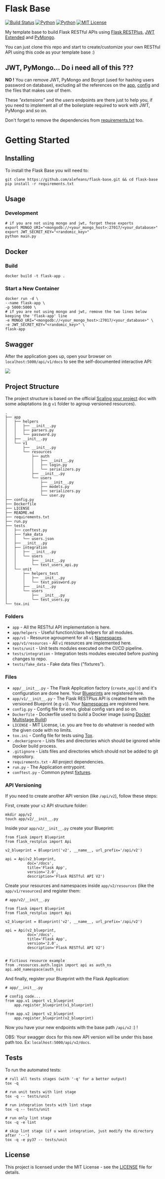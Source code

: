 # Flask Base
[![Build Status](https://travis-ci.org/alefeans/flask-base.svg?branch=master)](https://travis-ci.org/alefeans/flask-base) [![Python](https://img.shields.io/badge/python-3.7-blue.svg)]() [![Python](https://img.shields.io/badge/python-3.6-blue.svg)]() [![MIT License](https://img.shields.io/badge/license-MIT-007EC7.svg?style=flat)](/LICENSE)

My template base to build Flask RESTful APIs using [Flask RESTPlus](https://flask-restplus.readthedocs.io/en/stable/index.html), [JWT Extended](https://flask-jwt-extended.readthedocs.io/en/latest/) and [PyMongo](https://flask-pymongo.readthedocs.io/en/latest/).

You can just clone this repo and start to create/customize your own RESTful API using this code as your template base :)

## JWT, PyMongo... Do i need all of this ???

__NO !__ You can remove JWT, PyMongo and Bcrypt (used for hashing users password on database), excluding all the references on the [app](app/__init__.py), [config](config.py) and the files that makes use of them.

These _"extensions"_ and the _users_ endpoints are there just to help you, if you need to implement all of the boilerplate required to work with JWT, PyMongo and so on.

Don't forget to remove the dependencies from [requirements.txt](requirements.txt) too.

# Getting Started

## Installing

To install the Flask Base you will need to:

```
git clone https://github.com/alefeans/flask-base.git && cd flask-base
pip install -r requirements.txt
```

## Usage

### Development

```
# if you are not using mongo and jwt, forget these exports
export MONGO_URI="<mongodb://<your_mongo_host>:27017/<your_database>"
export JWT_SECRET_KEY="<randomic_key>"
python main.py
```

## Docker


### Build

```
docker build -t flask-app .
```

### Start a New Container

```
docker run -d \
--name flask-app \
-p 5000:5000 \
# if you are not using mongo and jwt, remove the two lines below keeping the 'flask-app' line
-e MONGO_URI="<mongodb://<your_mongo_host>:27017/<your_database>" \
-e JWT_SECRET_KEY="<randomic_key>" \
flask-app
```

## Swagger

After the application goes up, open your browser on `localhost:5000/api/v1/docs` to see the self-documented interactive API:

![](/imgs/swagger.png)


## Project Structure

The project structure is based on the official [Scaling your project](https://flask-restplus.readthedocs.io/en/stable/scaling.html#multiple-apis-with-reusable-namespaces) doc with some adaptations (e.g `v1` folder to agroup versioned resources).


```
.
├── app
│   ├── helpers
│   │   ├── __init__.py
│   │   ├── parsers.py
│   │   └── password.py
│   ├── __init__.py
│   └── v1
│       ├── __init__.py
│       └── resources
│           ├── auth
│           │   ├── __init__.py
│           │   ├── login.py
│           │   └── serializers.py
│           ├── __init__.py
│           └── users
│               ├── __init__.py
│               ├── models.py
│               ├── serializers.py
│               └── user.py
├── config.py
├── Dockerfile
├── LICENSE
├── README.md
├── requirements.txt
├── run.py
├── tests
│   ├── conftest.py
│   ├── fake_data
│   │   └── users.json
│   ├── __init__.py
│   ├── integration
│   │   ├── __init__.py
│   │   └── users
│   │       ├── __init__.py
│   │       └── test_users_api.py
│   └── unit
│       ├── helpers_test
│       │   ├── __init__.py
│       │   └── test_password.py
│       ├── __init__.py
│       └── users
│           ├── __init__.py
│           └── test_users.py
└── tox.ini

```

### Folders

* `app` - All the RESTful API implementation is here.
* `app/helpers` - Useful function/class helpers for all modules.
* `app/v1` - Resource agroupment for all `v1` [Namespaces](https://flask-restplus.readthedocs.io/en/stable/scaling.html#multiple-namespaces).
* `app/v1/resources` - All `v1` resources are implemented here.
* `tests/unit` - Unit tests modules executed on the CI/CD pipeline.
* `tests/integration` - Integration tests modules executed before pushing changes to repo.
* `tests/fake_data` - Fake data files ("fixtures").

### Files

* `app/__init__.py` - The Flask Application factory (`create_app()`) and it's configuration are done here. Your [Blueprints](https://flask-restplus.readthedocs.io/en/stable/scaling.html#use-with-blueprints) are registered here.
* `app/v1/__init__.py` - The Flask RESTPlus API is created here with the versioned Blueprint (e.g `v1`). Your [Namespaces](https://flask-restplus.readthedocs.io/en/stable/scaling.html#multiple-namespaces) are registered here.
* `config.py` - Config file for envs, global config vars and so on.
* `Dockerfile` - Dockerfile used to build a Docker image (using [Docker Multistage Build](https://docs.docker.com/develop/develop-images/multistage-build/))
* `LICENSE` - MIT License, i.e. you are free to do whatever is needed with the given code with no limits.
* `tox.ini` - Config file for tests using [Tox](https://tox.readthedocs.io/en/latest/index.html).
* `.dockerignore` - Lists files and directories which should be ignored while Docker build process.
* `.gitignore` - Lists files and directories which should not be added to git repository.
* `requirements.txt` - All project dependencies.
* `run.py` - The Application entrypoint.
* `conftest.py` - Common pytest [fixtures](https://docs.pytest.org/en/latest/fixture.html).


### API Versioning

If you need to create another API version (like `/api/v2`), follow these steps:

First, create your `v2` API structure folder:

```
mkdir app/v2
touch app/v2/__init__.py
```

Inside your `app/v2/__init__.py` create your Blueprint:

```
from flask import Blueprint
from flask_restplus import Api

v2_blueprint = Blueprint('v2', __name__, url_prefix='/api/v2')

api = Api(v2_blueprint,
          doc='/docs',
          title='Flask App',
          version='2.0',
          description='Flask RESTful API V2')
```

Create your resources and namespaces inside `app/v2/resources` (like the `app/v1/resources`) and register them:

```
# app/v2/__init__.py

from flask import Blueprint
from flask_restplus import Api

v2_blueprint = Blueprint('v2', __name__, url_prefix='/api/v2')

api = Api(v2_blueprint,
          doc='/docs',
          title='Flask App',
          version='2.0',
          description='Flask RESTful API V2')


# Fictious resource example
from .resources.auth.login import api as auth_ns
api.add_namespace(auth_ns)

```

And finally, register your Blueprint with the Flask Application:

```
# app/__init__.py

# config code...
from app.v1 import v1_blueprint
    app.register_blueprint(v1_blueprint)

from app.v2 import v2_blueprint
    app.register_blueprint(v2_blueprint)

```

Now you have your new endpoints with the base path `/api/v2` :) !

OBS: Your swagger docs for this new API version will be under this base path too. Ex: `localhost:5000/api/v2/docs`.

## Tests

To run the automated tests:

```
# rull all tests stages (with '-q' for a better output)
tox -q

# run unit tests with lint stage
tox -q -- tests/unit

# run integration tests with lint stage
tox -q -- tests/unit

# run only lint stage
tox -q -e lint

# skip lint stage (if u want integration, just modify the directory after '--')
tox -q -e py37 -- tests/unit
```

## License

This project is licensed under the MIT License - see the [LICENSE](LICENSE) file for details.